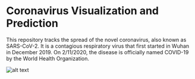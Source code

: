 # Coronavirus Visualization and Prediction

This repository tracks the spread of the novel coronavirus, also known as SARS-CoV-2. It is a contagious respiratory virus that first started in Wuhan in December 2019. On 2/11/2020, the disease is officially named COVID-19 by the World Health Organization.

![alt text](https://dshs.texas.gov/uploadedImages/Content/Consumer_and_External_Affairs/coronavirus/banner.png)


